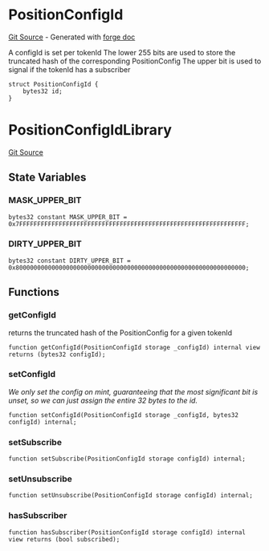 # PositionConfigId
[Git Source](https://github.com/uniswap/v4-periphery/blob/cf451c4f55f36ea64c2007d331e3a3574225fc8b/src/libraries/PositionConfigId.sol) - Generated with [forge doc](https://book.getfoundry.sh/reference/forge/forge-doc)

A configId is set per tokenId
The lower 255 bits are used to store the truncated hash of the corresponding PositionConfig
The upper bit is used to signal if the tokenId has a subscriber


```solidity
struct PositionConfigId {
    bytes32 id;
}
```

# PositionConfigIdLibrary
[Git Source](https://github.com/uniswap/v4-periphery/blob/cf451c4f55f36ea64c2007d331e3a3574225fc8b/src/libraries/PositionConfigId.sol)


## State Variables
### MASK_UPPER_BIT

```solidity
bytes32 constant MASK_UPPER_BIT = 0x7FFFFFFFFFFFFFFFFFFFFFFFFFFFFFFFFFFFFFFFFFFFFFFFFFFFFFFFFFFFFFFF;
```


### DIRTY_UPPER_BIT

```solidity
bytes32 constant DIRTY_UPPER_BIT = 0x8000000000000000000000000000000000000000000000000000000000000000;
```


## Functions
### getConfigId

returns the truncated hash of the PositionConfig for a given tokenId


```solidity
function getConfigId(PositionConfigId storage _configId) internal view returns (bytes32 configId);
```

### setConfigId

*We only set the config on mint, guaranteeing that the most significant bit is unset, so we can just assign the entire 32 bytes to the id.*


```solidity
function setConfigId(PositionConfigId storage _configId, bytes32 configId) internal;
```

### setSubscribe


```solidity
function setSubscribe(PositionConfigId storage configId) internal;
```

### setUnsubscribe


```solidity
function setUnsubscribe(PositionConfigId storage configId) internal;
```

### hasSubscriber


```solidity
function hasSubscriber(PositionConfigId storage configId) internal view returns (bool subscribed);
```

